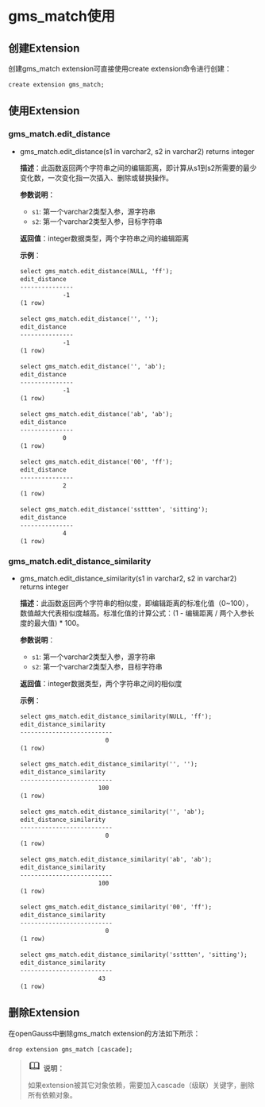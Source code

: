 # gms_match使用

## 创建Extension<a name="section21088306113"></a>

创建gms_match extension可直接使用create extension命令进行创建：

```
create extension gms_match;
```

## 使用Extension<a name="section107391050141118"></a>

### gms_match.edit_distance

- gms_match.edit_distance(s1 in varchar2, s2 in varchar2) returns integer

  **描述**：此函数返回两个字符串之间的编辑距离，即计算从s1到s2所需要的最少变化数，一次变化指一次插入、删除或替换操作。

  **参数说明**：

  - `s1`: 第一个varchar2类型入参，源字符串
  - `s2`: 第一个varchar2类型入参，目标字符串

  **返回值**：integer数据类型，两个字符串之间的编辑距离

  **示例**：

  ```
  select gms_match.edit_distance(NULL, 'ff');
  edit_distance 
  ---------------
              -1
  (1 row)

  select gms_match.edit_distance('', '');
  edit_distance 
  ---------------
              -1
  (1 row)

  select gms_match.edit_distance('', 'ab');
  edit_distance 
  ---------------
              -1
  (1 row)

  select gms_match.edit_distance('ab', 'ab');
  edit_distance 
  ---------------
              0
  (1 row)

  select gms_match.edit_distance('00', 'ff');
  edit_distance 
  ---------------
              2
  (1 row)

  select gms_match.edit_distance('ssttten', 'sitting');
  edit_distance 
  ---------------
              4
  (1 row)
  ```

### gms_match.edit_distance_similarity

- gms_match.edit_distance_similarity(s1 in varchar2, s2 in varchar2) returns integer

  **描述**：此函数返回两个字符串的相似度，即编辑距离的标准化值（0~100），数值越大代表相似度越高。标准化值的计算公式：(1 - 编辑距离 / 两个入参长度的最大值) * 100。

  **参数说明**：

  - `s1`: 第一个varchar2类型入参，源字符串
  - `s2`: 第一个varchar2类型入参，目标字符串

  **返回值**：integer数据类型，两个字符串之间的相似度

  **示例**：

  ```
  select gms_match.edit_distance_similarity(NULL, 'ff');
  edit_distance_similarity 
  --------------------------
                          0
  (1 row)

  select gms_match.edit_distance_similarity('', '');
  edit_distance_similarity 
  --------------------------
                        100
  (1 row)

  select gms_match.edit_distance_similarity('', 'ab');
  edit_distance_similarity 
  --------------------------
                          0
  (1 row)

  select gms_match.edit_distance_similarity('ab', 'ab');
  edit_distance_similarity 
  --------------------------
                        100
  (1 row)

  select gms_match.edit_distance_similarity('00', 'ff');
  edit_distance_similarity 
  --------------------------
                          0
  (1 row)

  select gms_match.edit_distance_similarity('ssttten', 'sitting');
  edit_distance_similarity 
  --------------------------
                        43
  (1 row)
  ```

## 删除Extension<a name="section1587441381220"></a>

在openGauss中删除gms_match extension的方法如下所示：

```
drop extension gms_match [cascade];
```

>![](public_sys-resources/icon-note.png) **说明：** 
>
>如果extension被其它对象依赖，需要加入cascade（级联）关键字，删除所有依赖对象。

